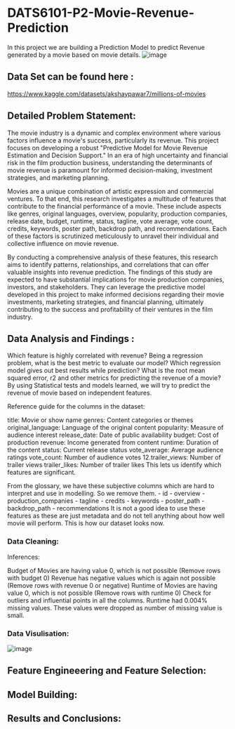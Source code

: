 # DATS6101-P2-Movie-Revenue-Prediction
In this project we are building a Prediction Model to predict Revenue generated by a movie based on movie details.
![image](https://github.com/anandr07/DATS6101-P2-Movie-Revenue-Prediction/assets/66896800/54016ab5-7cf3-4de4-86dc-15102e21ab19)

## Data Set can be found here : 
https://www.kaggle.com/datasets/akshaypawar7/millions-of-movies

## Detailed Problem Statement: 

The movie industry is a dynamic and complex environment where various factors influence a movie's success, particularly its revenue. This project focuses on developing a robust "Predictive Model for Movie Revenue Estimation and Decision Support." In an era of high uncertainty and financial risk in the film production business, understanding the determinants of movie revenue is paramount for informed decision-making, investment strategies, and marketing planning.

Movies are a unique combination of artistic expression and commercial ventures. To that end, this research investigates a multitude of features that contribute to the financial performance of a movie. These include aspects like genres, original languages, overview, popularity, production companies, release date, budget, runtime, status, tagline, vote average, vote count, credits, keywords, poster path, backdrop path, and recommendations. Each of these factors is scrutinized meticulously to unravel their individual and collective influence on movie revenue.

By conducting a comprehensive analysis of these features, this research aims to identify patterns, relationships, and correlations that can offer valuable insights into revenue prediction. The findings of this study are expected to have substantial implications for movie production companies, investors, and stakeholders. They can leverage the predictive model developed in this project to make informed decisions regarding their movie investments, marketing strategies, and financial planning, ultimately contributing to the success and profitability of their ventures in the film industry.

## Data Analysis and Findings :

Which feature is highly correlated with revenue?
Being a regression problem, what is the best metric to evaluate our model?
Which regression model gives out best results while prediction?
What is the root mean squared error, r2 and other metrics for predicting the revenue of a movie?
By using Statistical tests and models learned, we will try to predict the revenue of movie based on independent features.

Reference guide for the columns in the dataset:

title: Movie or show name
genres: Content categories or themes
original_language: Language of the original content
popularity: Measure of audience interest
release_date: Date of public availability
budget: Cost of production
revenue: Income generated from content
runtime: Duration of the content
status: Current release status
vote_average: Average audience ratings
vote_count: Number of audience votes 12.trailer_views: Number of trailer views
trailer_likes: Number of trailer likes
This lets us identify which features are significant.

From the glossary, we have these subjective columns which are hard to interpret and use in modelling. So we remove them. - id - overview - production_companies - tagline - credits - keywords - poster_path - backdrop_path - recommendations It is not a good idea to use these features as these are just metadata and do not tell anything about how well movie will perform. This is how our dataset looks now.

### Data Cleaning:
Inferences:

Budget of Movies are having value 0, which is not possible (Remove rows with budget 0)
Revenue has negative values which is again not possible (Remove rows with revenue 0 or negative)
Runtime of Movies are having value 0, which is not possible (Remove rows with runtime 0)
Check for outliers and influential points in all the columns.
Runtime had 0.004% missing values.
These values were dropped as number of missing value is small.

### Data Visulisation:
![image](https://github.com/anandr07/DATS6101-P2-Movie-Revenue-Prediction/assets/66896800/32d693c0-87be-416b-b6bc-4cc9188967a8)

## Feature Engineeering and Feature Selection:

## Model Building:

## Results and Conclusions:



